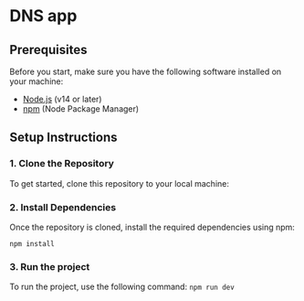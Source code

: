 # DNS app

## Prerequisites

Before you start, make sure you have the following software installed on your machine:

- [Node.js](https://nodejs.org/en/) (v14 or later)
- [npm](https://www.npmjs.com/) (Node Package Manager)

## Setup Instructions

### 1. Clone the Repository

To get started, clone this repository to your local machine:

### 2. Install Dependencies
Once the repository is cloned, install the required dependencies using npm:

`npm install`

### 3. Run the project 
To run the project, use the following command:
`npm run dev`
 
